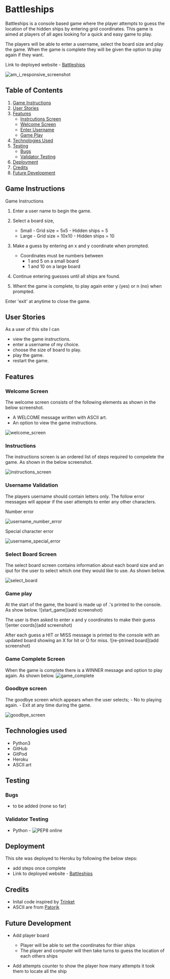 # Battleships

Battleships is a console based game where the player attempts to guess the location of the hidden ships by entering grid coordinates. This game is aimed at players of all ages looking for a quick and easy game to play.

The players will be able to enter a username, select the board size and play the game. When the game is complete they will be given the option to play again if they want. 

Link to deployed website - [Battleships](https://battleships-am.herokuapp.com/)

![am_i_responsive_screenshot](/readme_scsreenshots/am_i_responsive_screenshot.png)

## Table of Contents

1. [Game Instructions](#game-instructions)
2. [User Stories](#user-stories)
3. [Features](#features)
    - [Instrcutions Screen](#instructions-screen)
    - [Welcome Screen](#welcome-screen)
    - [Enter Username](#enter-username)
    - [Game Play](#game-play)
4. [Technologies Used](#technologies-used)
5. [Testing](#testing)
    - [Bugs](#bugs)
    - [Validator Testing](#validator-testing)
6. [Deployment](#deployment)
7. [Credits](#credits)
8. [Future Development](#future-development)

## Game Instructions
 Game Instructions
 1. Enter a user name to begin the game.

 2. Select a board size,
    - Small - Grid size = 5x5 - Hidden ships = 5
    - Large - Grid size = 10x10 - Hidden ships = 10

 3. Make a guess by entering an x and y coordinate when prompted.
    - Coordinates must be numbers between
        - 1 and 5 on a small board
        - 1 and 10 on a large board

 4. Continue entering guesses until all ships are found.

 5. Whent the game is complete, to play again enter y (yes) or
    n (no) when prompted.

 Enter 'exit' at anytime to close the game.

## User Stories

As a user of this site I can
- view the game instructions.
- enter a username of my choice.
- choose the size of board to play.
- play the game.
- restart the game.

## Features

### Welcome Screen

The welcome screen consists of the following elements as shown in the below screenshot.
- A WELCOME message written with ASCII art.
- An option to view the game instructions.

![welcome_screen](/readme_scsreenshots/welcome_screen.png)

### Instructions
The instructions screen is an ordered list of steps required to compelete the game. As shown in the below screenshot.

![instructions_screen](/readme_scsreenshots/instructions_screen.png)

### Username Validation
The players username should contain letters only. 
The follow error messages will appear if the user attempts to enter any other characters.

Number error

![username_number_error](/readme_scsreenshots/username_number_error.png)

Special character error

![username_special_error](/readme_scsreenshots/username_special_error.png)

### Select Board Screen
The select board screen contains information about each board size and an iput for the user to select which one they would like to use. 
As shown below.

![select_board](/readme_scsreenshots/select_board.png)

### Game play

At the start of the game, the board is made up of .'s printed to the console. As show below.
![start_game](add screenshot)

The user is then asked to enter x and y coordinates to make their guess <br>
![enter coords](add screenshot)

After each guess a HIT or MISS message is printed to the console with an updated board showing an X for hit or O for miss. 
![re-ptrined board](add screenshot)

### Game Complete Screen
When the game is complete there is a WINNER message and option to play again. As shown below.
![game_complete](/readme_scsreenshots/game_complete.png)

### Goodbye screen
The goodbye screen which appears when the user selects;
    - No to playing again.
    - Exit at any time during the game.

![goodbye_screen](/readme_scsreenshots/goodbye_screen.png)

## Technologies used

- Python3
- GitHub
- GitPod
- Heroku
- ASCII art

## Testing

### Bugs

- to be added (none so far)

### Validator Testing
- Python - ![PEP8 online](http://pep8online.com/checkresult) <!-- update link with final check -->

## Deployment

This site was deployed to Heroku by following the below steps:

- add steps once complete
- Link to deployed website - [Battleships](https://battleships-am.herokuapp.com/)

## Credits

- Inital code inspired by [Trinket](https://trinket.io/python/051179b6d3)
- ASCII are from [Patorjk](https://patorjk.com/software/taag/#p=display&f=ANSI%20Shadow&t=battleships)

## Future Development

- Add player board
    - Player will be able to set the coordinates for thier ships
    - The player and computer will then take turns to guess the location of each others ships

- Add attempts counter to show the player how many attempts it took them to locate all the ship